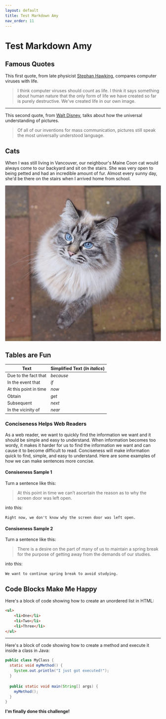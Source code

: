 ```yaml
---
layout: default
title: Test Markdown Amy
nav_order: 11
---
```


# Test Markdown Amy

## Famous Quotes

This first quote, from late physicist [Stephan Hawking](https://www.brainyquote.com/quotes/stephen_hawking_109983?src=t_computers), compares computer viruses with life.

> I think computer viruses should count as life. I think it says something about human nature that the only form of life we have created so far is purely destructive. We've created life in our own image.

---

This second quote, from [Walt Disney](https://www.brainyquote.com/quotes/walt_disney_131651?src=t_communication), talks about how the universal understanding of pictures.

> Of all of our inventions for mass communication, pictures still speak the most universally understood language.

## Cats

When I was still living in Vancouver, our neighbour's Maine Coon cat would always come to our backyard and sit on the stairs. She was very open to being petted and had an incredible amount of fur. Almost every sunny day, she'd be there on the stairs when I arrived home from school.

![Maine Coon Cat](../assets/images/maine_coon_cat.png)

## Tables are Fun

| **Text** | **Simplified Text (_In italics_)** |
| -------- | ---------------------------------- |
| Due to the fact that | _because_ |
| In the event that | _if_ |
| At this point in time | _now_ |
| Obtain | _get_ |
| Subsequent | _next_ |
| In the vicinity of | _near_ |

### Conciseness Helps Web Readers

As a web reader, we want to quickly find the information we want and it should be simple and easy to understand. When information becomes too wordy, it makes it harder for us to find the information we want and can cause it to become difficult to read. Conciseness will make information quick to find, simple, and easy to understand. Here are some examples of how we can make sentences more concise.

#### Consiseness Sample 1

Turn a sentence like this:

> At this point in time we can’t ascertain the reason as to why the screen door was left open.

into this:

`Right now, we don't know why the screen door was left open.`

#### Consiseness Sample 2

Turn a sentence like this:

> There is a desire on the part of many of us to maintain a spring break for the purpose of getting away from the demands of our studies.

into this:

`We want to continue spring break to avoid studying.`

## Code Blocks Make Me Happy

Here's a block of code showing how to create an unordered list in HTML:

```html
<ul>
    <li>One</li>
    <li>Two</li>
    <li>Three</li>
</ul>
````

---

Here's a block of code showing how to create a method and execute it inside a class in Java:

```java
public class MyClass {
  static void myMethod() {
    System.out.println("I just got executed!");
  }

  public static void main(String[] args) {
    myMethod();
  }
}
```

**I'm finally done this challenge!**
